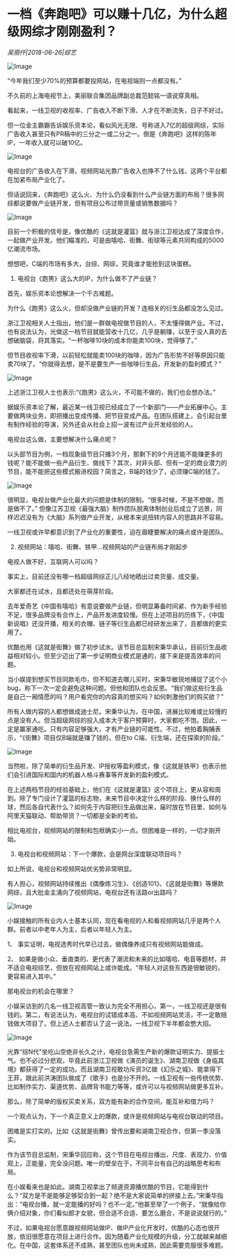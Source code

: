 # 一档《奔跑吧》可以赚十几亿，为什么超级网综才刚刚盈利？

*吴丽仟|2018-06-26|综艺*

![Image](http://p3.pstatp.com/large/pgc-image/1529971758422e93c988925)

“今年我们至少70%的预算都要投网站，在电视端则一点都没有。”

不久前的上海电视节上，美丽联合集团品牌副总裁范懿铭一语说穿真相。

看起来，一线卫视的收视率、广告收入不断下滑、人才在不断流失，日子不好过。

但一位金主霸霸告诉娱乐资本论，看似风光无限、号称进入7亿的超级网综，实际广告收入甚至只有PR稿中的三分之一或二分之一。倒是《奔跑吧》这样的陈年IP，一年收入就可以破10亿。

![Image](http://p3.pstatp.com/large/pgc-image/15299717371602bd44bd7a9)

电视台的广告收入在下滑，视频网站光靠广告收入也挣不了什么钱，这两个平台都在加紧布局产业化了。

但话说回来，《奔跑吧》这么火、为什么仍没看到什么产业链方面的布局？很多网综都说要做产业链开发，但有项目公布过带货量或销售数据吗？

![Image](http://p3.pstatp.com/large/pgc-image/1529971737294b21feac169)

目前一个积极的信号是，像优酷的《这就是灌篮》就与浙江卫视达成了深度合作，一起做产业开发。他们瞄准的，可是由嘻哈、街舞、街球等元素共同构成的5000亿潮流市场。

想想吧，C端的市场有多大，台综、网综，究竟谁才能抢到这块蛋糕。

1. 电视台《跑男》这么大的IP，为什么做不了产业链？

首先，娱乐资本论想解决一个千古难题。

为什么《跑男》这么火，但却没做产业链的开发？连相关的衍生品都没怎么见过。

浙江卫视相关人士指出，他们是一群做电视做节目的人，不太懂得做产业。不过，也有说法认为，光做这一档节目就能营收十几亿，几乎是躺赚，以至于没人真的去想破脑袋，将其落实。“一杯咖啡10块的成本你能卖100块，觉得够了。”

但节目收视率下滑，以前轻松就能卖100块的咖啡，因为广告形势不好等原因只能卖70块了。“你就得去想，是不是要生产一些咖啡衍生品，开发新的盈利模式？”

![Image](http://p1.pstatp.com/large/pgc-image/15299717370590d98c2f177)

上述浙江卫视人士也表示:“《跑男》这么火，不可能不做的，我们也会想办法。”

据娱乐资本论了解，最近某一线卫视已经成立了一个新部门——产业拓展中心。主要做两块业务，即把播出变成传播、把节目变成产品。在团队搭建上，会引起台里有制作经验的导演，另外还会从社会上招一波有过产业开发经验的人。

电视台这么做，主要想解决什么痛点呢？

以头部节目为例，一档现象级节目只播3个月，那剩下的9个月还能不能赚更多的钱呢？能不能做一些产品衍生、做线下？其次，对非头部、但有一定的商业潜力的节目，能不能把这些模式搬进校园？简言之，B端的钱少了，必须赚C端的钱了。

![Image](http://p1.pstatp.com/large/pgc-image/1529971737252528fac1afc)

很明显，电视台做产业化最大的问题是体制的限制。“很多时候，不是不想做，而是做不了。” 但像江苏卫视《最强大脑》制作团队脱离体制创业后成立了远景，同样迟迟没有为《大脑》系列做产业开发，从根本来说扭转内容人的思路并不容易。

一线卫视或许早都意识到了产业化的重要性，迫在眉睫要解决的痛点或许是团队。

2. 视频网站：嘻哈、街舞、铁甲…视频网站的产业链布局才刚起步

电视人做不好，互联网人可以吗？

事实上，目前还没有哪一档超级网综正儿八经地晒出过卖货量、成交量。

大家都还在试水，且都还处在萌芽阶段。

去年爱奇艺《中国有嘻哈》有意说要做产业链，但明显筹备时间紧、作为新手经验不足，很多品牌没有合作上，产品开发进度较慢。但在上述项目的历练下，《中国新说唱》还没开播，相关的衣帽、链子等衍生品都已经研发出来了，且都做的更实用了。

优酷也用《这就是街舞》做了初步试水。该节目总监制宋秉华承认，目前衍生品收益相对较小。但至少迈出了第一步证明商业模式是通的，接下来是提高效率的问题。

当小娱提到想买节目同款毛巾，但不知道去哪儿买时，宋秉华敏锐地捕捉了这个小bug，称下一次一定会避免这种问题。但他和团队也会反思。“我们做这些衍生品是自己一厢情愿的吗？用户看完你的内容真的想买吗？如何刺激他们的购买欲？”

所有人做内容的人都想做成迪士尼。宋秉华认为，在中国，进展比较难或比较慢的点是没有人。但当超级网综的投入成本大于客户预算时，大家都吃不饱。因此，一定是赢家通吃。只有内容足够强大，才有产业链的可能性。不过，他拍着胸脯表示，“《街舞》项目仅B端就是赚了钱的，但在to C端、衍生端，还在探索的阶段。”

![Image](http://p1.pstatp.com/large/pgc-image/1529971737248803c81c755)

当然啦，除了简单的衍生品开发、IP授权等盈利模式，像《这就是铁甲》也表示他们会引进国际和国内的机器人格斗赛事等开发新的盈利模式。

在上述两档节目的经验基础上，他们在《这就是灌篮》这个项目上，更从容和周到。除了专门设计了灌篮的标志物，未来节目中决定什么样的阶段、换什么样的球，然后各自代表什么？如何先于内容把衍生品做出来，届时放在节目里、如何与阿里天猫联动、帮助带货？一切都是全新的考验。

相比电视台，视频网站的限制和包袱确实小一点。但困难是一样的，一切才刚开始。

3. 电视台和视频网站：下一个爆款，会是网台深度联动项目吗？

如上所说，电视台和视频网站优劣势非常明显。

有人担心，视频网站持续推出《偶像练习生》、《创造101》、《这就是街舞》等爆款网综，且大批金主涌向了视频网站，电视台还有活路or出路吗？

![Image](http://p3.pstatp.com/large/pgc-image/152997173717902b2486a46)

小娱接触的所有业内人士基本认同，现在看电视的人和看视频网站几乎是两个人群。前者以中老年人为主，后者以年轻人为主。

1、 事实证明，电视选秀时代早已过去，做偶像养成只有视频网站能做成。

2、 如果是做小众、垂直类的、更代表了潮流和未来的比如嘻哈、电音等题材，并不适合电视综艺，但放在视频网站上或许能成。“年轻人对这些东西是很敏锐的，更容易进入其中。”

那电视台的机会在哪里？

小娱采访到的几名一线卫视高管一致认为完全不用担心，第一，一线卫视还是很有钱的。第二，有说法认为，电视台的试错成本高、不如视频网站灵活，不一定敢赔钱做大项目了。但上述人士都否认了这一说法。一线卫视下半年都会憋大招。

![Image](http://p3.pstatp.com/large/pgc-image/152997173711434aa8bcb43)

光靠“综N代”坐吃山空绝非长久之计，电视台急需生产新的爆款证明实力、提振士气。也不必过分悲观，毕竟此前浙江卫视做《演员的诞生》、湖南卫视做《身临其境》都获得了一定的成功。而且湖南卫视敢功斥资3亿做《幻乐之城》、能拿得下王菲，跟此前洪涛团队做成了《歌手》也是分不开的。一线卫视有一些传统优势、比如制作实力、渠道优势、品牌背书能力等等，或许可以与视频网站做更多互补。

那么，除了简单的版权买卖关系，双方能有新的合作空间，能互补和借力吗？

一个观点认为，下一个真正意义上的爆款，或许是视频网站与电视台联动的项目。

困难是实打实的。比如《这就是街舞》曾传出要和湖南卫视合作，但第一季没落实。

作为该节目总监制，宋秉华回应称，这个节目在电视台播出，尺度、表现力、价值观上，正能量，完全没问题。唯一的壁垒在于，不同平台有自己的战略思考和布局。

在小娱看来也是如此。湖南卫视拿出了频道资源播优酷的节目，它能得到什么？“双方是不是能够足够契合到一起？绝不是大家说简单的拼接上去。”宋秉华指出：“电视台播，就一定能播的好吗？也不一定。”他甚至举了一个例子，“就像给你俩介绍对象，你们看似郎才女貌，但合适不合适、要怎么磨合，不是说说就行的。”

不过，如果电视台愿意跟视频网站做IP、做IP产业化开发时，优酷的心态也很开放，依旧很愿意在项目上进行合作。因为随着产业化规模的升级，分工就越来越细化。在中国，这套体系还不成熟，甚至团队也尚未成熟，因此需要克服很多难题。

